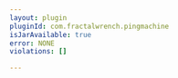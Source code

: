 ```yaml
---
layout: plugin
pluginId: com.fractalwrench.pingmachine
isJarAvailable: true
error: NONE
violations: []

---
```

